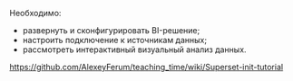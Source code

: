 Необходимо:

* развернуть и cконфигурировать BI-решение;
* настроить подключение к источникам данных;
* рассмотреть интерактивный визуальный анализ данных.

https://github.com/AlexeyFerum/teaching_time/wiki/Superset-init-tutorial
